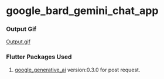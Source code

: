 # google_bard_gemini_chat_app

### Output Gif

[Output.gif](Output.gif)

### Flutter Packages Used

1. [google_generative_ai](https://pub.dev/packages/google_generative_ai) version:0.3.0 for post
   request.
